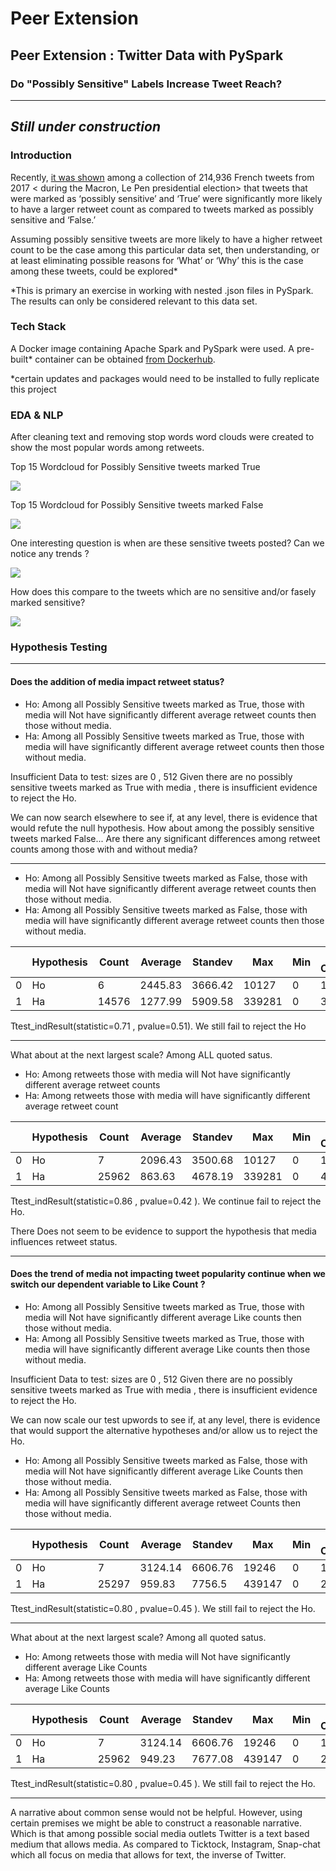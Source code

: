 # Peer Extension
## Peer Extension : Twitter Data with PySpark
### Do "Possibly Sensitive" Labels Increase Tweet Reach?  

---
*Still under construction*
---

### Introduction
Recently, [it was shown]( https://github.com/lisapaige/Tweet-for-Reach ) among a collection of 214,936 French tweets from 2017 < during the Macron, Le Pen presidential election> that tweets that were marked as ‘possibly sensitive’ and ‘True’ were significantly more likely to have a larger retweet count as compared to tweets marked as possibly sensitive and ‘False.’ 

Assuming possibly sensitive tweets are more likely to have a higher retweet count to be the case among this particular data set, then understanding, or at least eliminating possible reasons for ‘What’ or ‘Why’ this is the case among these tweets, could be explored* 

*This is primary an exercise in working with nested .json files in PySpark. The results can only be considered relevant to this data set.
  
 ### Tech Stack
 A Docker image containing Apache Spark and PySpark were used. A pre-built* container can be obtained [from Dockerhub]( https://hub.docker.com/r/jupyter/pyspark-notebook ). 

*certain updates and packages would need to be installed to fully replicate this project
 
 
### EDA & NLP

After cleaning text and removing stop words word clouds were created to show the most popular words among retweets.

Top 15 Wordcloud for Possibly Sensitive tweets marked True

![]( https://github.com/AChezick/peer_extension/blob/main/images/en_cloud_top15.png ) 

Top 15 Wordcloud for Possibly Sensitive tweets marked False

![]( https://github.com/AChezick/peer_extension/blob/main/images/enFAL_cloud_top15.png ) 

One interesting question is when are these sensitive tweets posted? Can we notice any trends ? 

![]( https://github.com/AChezick/peer_extension/blob/main/images/Hourly_Countsa.png )

How does this compare to the tweets which are no sensitive and/or fasely marked sensitive?

![]( https://github.com/AChezick/peer_extension/blob/main/images/hcountsF2.png )

### Hypothesis Testing

--- 

#### Does the addition of media impact retweet status? 



* Ho: Among all Possibly Sensitive tweets marked as True, those with media will Not have significantly different average retweet counts then those without media.
* Ha: Among all Possibly Sensitive tweets marked as True, those with media will have significantly different average retweet counts then those without media.

Insufficient Data to test: sizes are 0 , 512
Given there are no possibly sensitive tweets marked as True with media , there is insufficient evidence to reject the Ho. 


We can now search elsewhere to see if, at any level, there is evidence that would refute the null hypothesis. How about among the possibly sensitive tweets marked False... Are there any significant differences among retweet counts among those with and without media? 

---

* Ho: Among all Possibly Sensitive tweets marked as False, those with media will Not have significantly different average retweet counts then those without media.
* Ha: Among all Possibly Sensitive tweets marked as False, those with media will have significantly different average retweet counts then those without media.

|   | Hypothesis | Count | Average | Standev | Max    | Min | Sig Count |
|---|------------|-------|---------|---------|--------|-----|-----------|
| 0 | Ho         | 6     | 2445.83 | 3666.42 | 10127  | 0   | 1         |
| 1 | Ha         | 14576 | 1277.99 | 5909.58 | 339281 | 0   | 327       |

Ttest_indResult(statistic=0.71 , pvalue=0.51). We still fail to reject the Ho

---

What about at the next largest scale? Among ALL quoted satus. 

* Ho: Among retweets those with media will Not have significantly different average retweet counts 
* Ha: Among retweets those with media will have significantly different average retweet count

|   | Hypothesis | Count | Average | Standev | Max    | Min | Sig Count |
|---|------------|-------|---------|---------|--------|-----|-----------|
| 0 | Ho         | 7     | 2096.43 | 3500.68 | 10127  | 0   | 1         |
| 1 | Ha         | 25962 | 863.63  | 4678.19 | 339281 | 0   | 482       |

Ttest_indResult(statistic=0.86 , pvalue=0.42 ). 
We continue fail to reject the Ho.

There Does not seem to be evidence to support the hypothesis that media influences retweet status.

--- 

#### Does the trend of media not impacting tweet popularity continue when we switch our dependent variable to Like Count ?

* Ho: Among all Possibly Sensitive tweets marked as True, those with media will Not have significantly different average Like counts then those without media.
* Ha: Among all Possibly Sensitive tweets marked as True, those with media will have significantly different average Like counts then those without media.

Insufficient Data to test: sizes are 0 , 512
Given there are no possibly sensitive tweets marked as True with media , there is insufficient evidence to reject the Ho.

We can now scale our test upwords to see if, at any level, there is evidence that would support the alternative hypotheses and/or allow us to reject the Ho.

* Ho: Among all Possibly Sensitive tweets marked as False, those with media will Not have significantly different average Like Counts then those without media.
* Ha: Among all Possibly Sensitive tweets marked as False, those with media will have significantly different average retweet Counts then those without media.

|   | Hypothesis | Count | Average | Standev | Max    | Min | Sig Count |
|---|------------|-------|---------|---------|--------|-----|-----------|
| 0 | Ho         | 7     | 3124.14 | 6606.76 | 19246  | 0   | 1         |
| 1 | Ha         | 25297 | 959.83  | 7756.5  | 439147 | 0   | 241       |

Ttest_indResult(statistic=0.80 , pvalue=0.45 ). We still fail to reject the Ho.

---

What about at the next largest scale? Among all quoted satus. 

* Ho: Among retweets those with media will Not have significantly different average Like Counts 
* Ha: Among retweets those with media will have significantly different average Like Counts

|   | Hypothesis | Count | Average | Standev | Max    | Min | Sig Count |
|---|------------|-------|---------|---------|--------|-----|-----------|
| 0 | Ho         | 7     | 3124.14 | 6606.76 | 19246  | 0   | 1         |
| 1 | Ha         | 25962 | 949.23  | 7677.08 | 439147 | 0   | 246       |

Ttest_indResult(statistic=0.80 , pvalue=0.45 ). 
We still fail to reject the Ho.

---

A narrative about common sense would not be helpful. However, using certain premises we might be able to construct a reasonable narrative. Which is that among possible social media outlets Twitter is a text based medium that allows media. As compared to Ticktock, Instagram, Snap-chat which all focus on media that allows for text, the inverse of Twitter.
